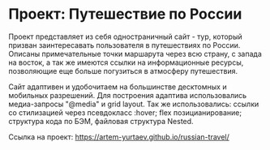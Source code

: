 # Проект: Путешествие по России

Проект представляет из себя одностраничный сайт - тур, который призван заинтересавать пользователя в путешествиях по России. Описаны примечательные точки маршарута через всю страну, с запада на восток, а так же имеются ссылки на информационные ресурсы, позволяющие еще больше погузиться в атмосферу путешествия.

Сайт адаптивен и удобочитаем на большинстве десктомных и мобильных разрешений.
Для построения адаптива использовались медиа-запросы "@media" и grid layout.
Так же использовались: ссылки со стилизацией через псевдокласс :hover;
flex позицианирование;
структура кода по БЭМ, файловая структура Nested.

Ссылка на проект: https://artem-yurtaev.github.io/russian-travel/
